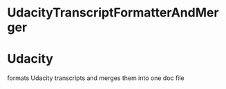 # UdacityTranscriptFormatterAndMerger
# Udacity
formats Udacity transcripts and merges them into one doc file
